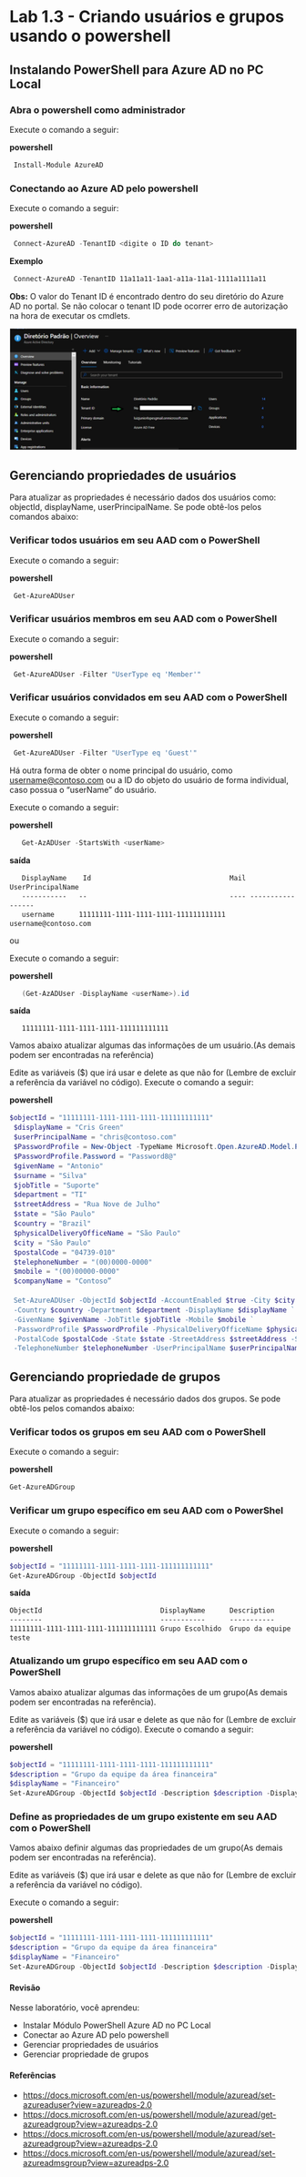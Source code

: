 # Lab 1.3 - Criando usuários e grupos usando o powershell

## Instalando PowerShell para Azure AD no PC Local

### Abra o powershell como administrador

Execute o comando a seguir:


 **powershell** 
  ```powershell
   Install-Module AzureAD
   ```

### Conectando ao Azure AD pelo powershell

Execute o comando a seguir:


 **powershell** 
  ```powershell
   Connect-AzureAD -TenantID <digite o ID do tenant>
   ```
 **Exemplo** 
  ```powershell
   Connect-AzureAD -TenantID 11a11a11-1aa1-a11a-11a1-1111a1111a11
   ```

**Obs:** O valor do Tenant ID é encontrado dentro do seu diretório do Azure AD no portal. Se não colocar o tenant ID pode ocorrer erro de autorização na hora de executar os cmdlets.

![image](../imagens/imagensTenantIDAAD.png)


## Gerenciando propriedades de usuários

Para atualizar as propriedades é necessário dados dos usuários como: objectId, displayName, userPrincipalName. Se pode obtê-los pelos comandos abaixo:

### Verificar todos usuários em seu AAD com o PowerShell

Execute o comando a seguir:


 **powershell** 
  ```powershell
   Get-AzureADUser
   ```

### Verificar usuários membros em seu AAD com o PowerShell

Execute o comando a seguir:


 **powershell** 
  ```powershell
   Get-AzureADUser -Filter "UserType eq 'Member'"
   ```

### Verificar usuários convidados em seu AAD com o PowerShell

Execute o comando a seguir:


 **powershell** 
  ```powershell
   Get-AzureADUser -Filter "UserType eq 'Guest'"
   ```

Há outra forma de obter o nome principal do usuário, como username@contoso.com ou a ID do objeto do usuário de forma individual, caso possua o “userName” do usuário.

Execute o comando a seguir:


   **powershell** 
   ```powershell
      Get-AzADUser -StartsWith <userName>
   ```

   **saída** 
   ```
      DisplayName    Id                                  Mail UserPrincipalName
      -----------   --                                   ---- -----------------
      username      11111111-1111-1111-1111-111111111111      username@contoso.com

   ```

ou

Execute o comando a seguir:


   **powershell** 
   ```powershell
      (Get-AzADUser -DisplayName <userName>).id
   ```

   **saída** 
   ```
      11111111-1111-1111-1111-111111111111 

   ```
Vamos abaixo atualizar algumas das informações de um usuário.(As demais podem ser encontradas na referência)

Edite as variáveis ($) que irá usar e delete as que não for (Lembre de excluir a referência da variável no código). Execute o comando a seguir:

 **powershell** 
  ```powershell
  $objectId = "11111111-1111-1111-1111-111111111111"
   $displayName = "Cris Green"
   $userPrincipalName = "chris@contoso.com"
   $PasswordProfile = New-Object -TypeName Microsoft.Open.AzureAD.Model.PasswordProfile
   $PasswordProfile.Password = "Password8@"
   $givenName = "Antonio"
   $surname = "Silva"
   $jobTitle = "Suporte"
   $department = "TI"
   $streetAddress = "Rua Nove de Julho"
   $state = "São Paulo"
   $country = "Brazil"
   $physicalDeliveryOfficeName = "São Paulo"
   $city = "São Paulo"
   $postalCode = "04739-010"
   $telephoneNumber = "(00)0000-0000"
   $mobile = "(00)00000-0000"
   $companyName = "Contoso”

   Set-AzureADUser -ObjectId $objectId -AccountEnabled $true -City $city -CompanyName $companyName `
   -Country $country -Department $department -DisplayName $displayName `
   -GivenName $givenName -JobTitle $jobTitle -Mobile $mobile `
   -PasswordProfile $PasswordProfile -PhysicalDeliveryOfficeName $physicalDeliveryOfficeName `
   -PostalCode $postalCode -State $state -StreetAddress $streetAddress -Surname $surname `
   -TelephoneNumber $telephoneNumber -UserPrincipalName $userPrincipalName
   ```

## Gerenciando propriedade de grupos

Para atualizar as propriedades é necessário dados dos grupos. Se pode obtê-los pelos comandos abaixo:

### Verificar todos os grupos em seu AAD com o PowerShell

Execute o comando a seguir:


 **powershell** 
   ```powershell
   Get-AzureADGroup
   ```

### Verificar um grupo específico em seu AAD com o PowerShel

Execute o comando a seguir:


 **powershell** 
   ```powershell
   $objectId = "11111111-1111-1111-1111-111111111111"
   Get-AzureADGroup -ObjectId $objectId
   ```

 **saída** 
   ```
   ObjectId                             DisplayName      Description
   --------                             -----------      -----------
   11111111-1111-1111-1111-111111111111 Grupo Escolhido  Grupo da equipe teste
   ```


### Atualizando um grupo específico em seu AAD com o PowerShell

Vamos abaixo atualizar algumas das informações de um grupo(As demais podem ser encontradas na referência).


Edite as variáveis ($) que irá usar e delete as que não for (Lembre de excluir a referência da variável no código). Execute o comando a seguir:


 **powershell** 
   ```powershell
   $objectId = "11111111-1111-1111-1111-111111111111"
   $description = "Grupo da equipe da área financeira"
   $displayName = "Financeiro"
   Set-AzureADGroup -ObjectId $objectId -Description $description -DisplayName $displayName -MailEnabled $false
   ```



### Define as propriedades de um grupo existente em seu AAD com o PowerShell

Vamos abaixo definir algumas das propriedades de um grupo(As demais podem ser encontradas na referência).
 

Edite as variáveis ($) que irá usar e delete as que não for (Lembre de excluir a referência da variável no código). 

Execute o comando a seguir:

 **powershell** 
   ```powershell
   $objectId = "11111111-1111-1111-1111-111111111111"
   $description = "Grupo da equipe da área financeira"
   $displayName = "Financeiro"
   Set-AzureADGroup -ObjectId $objectId -Description $description -DisplayName $description -MailEnabled $false
   ```



#### Revisão

Nesse laboratório, você aprendeu:

+ Instalar Módulo PowerShell Azure AD no PC Local
+ Conectar ao Azure AD pelo powershell
+ Gerenciar propriedades de usuários
+ Gerenciar propriedade de grupos



#### Referências

+ https://docs.microsoft.com/en-us/powershell/module/azuread/set-azureaduser?view=azureadps-2.0
+ https://docs.microsoft.com/en-us/powershell/module/azuread/get-azureadgroup?view=azureadps-2.0
+ https://docs.microsoft.com/en-us/powershell/module/azuread/set-azureadgroup?view=azureadps-2.0
+ https://docs.microsoft.com/en-us/powershell/module/azuread/set-azureadmsgroup?view=azureadps-2.0

